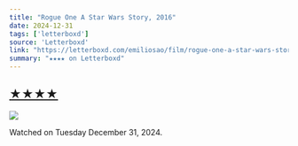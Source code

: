 ```yaml
---
title: "Rogue One A Star Wars Story, 2016"
date: 2024-12-31
tags: ['letterboxd']
source: 'Letterboxd'
link: "https://letterboxd.com/emiliosao/film/rogue-one-a-star-wars-story/"
summary: "★★★★ on Letterboxd"
---
```


## [★★★★](https://letterboxd.com/emiliosao/film/rogue-one-a-star-wars-story/)  

<p><img src="https://a.ltrbxd.com/resized/film-poster/2/5/8/1/2/8/258128-rogue-one-a-star-wars-story-0-600-0-900-crop.jpg?v=eff30d0282" /></p> <p>Watched on Tuesday December 31, 2024.</p>